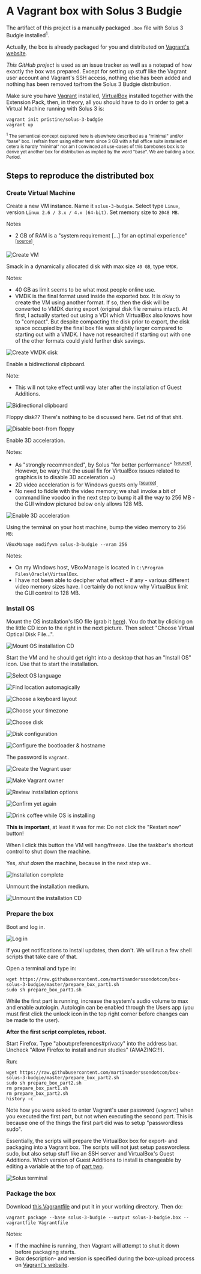 # A Vagrant box with Solus 3 Budgie

The artifact of this project is a manually packaged `.box` file with Solus 3
Budgie installed<sup>1</sup>.

Actually, the box is already packaged for you and distributed on
[Vagrant's website][1].

_This GitHub project_ is used as an issue tracker as well as a notepad of how
exactly the box was prepared. Except for setting up stuff like the Vagrant user
account and Vagrant's SSH access, nothing else has been added and nothing has
been removed to/from the Solus 3 Budgie distribution.

Make sure you have [Vagrant][2] installed, [VirtualBox][3] installed together
with the Extension Pack, then, in theory, all you should have to do in order to
get a Virtual Machine running with Solus 3 is:

    vagrant init pristine/solus-3-budgie
    vagrant up 

<sub><sup>1</sup> The semantical concept captured here is elsewhere described as
a "minimal" and/or "base" box. I refrain from using either term since 3 GB with
a full office suite installed et cetera is hardly "minimal" nor am I convinced
all use-cases of this barebones box is to derive yet another box for
distribution as implied by the word "base". We are building a box. Period.</sub>

## Steps to reproduce the distributed box

### Create Virtual Machine

Create a new VM instance. Name it `solus-3-budgie`. Select type `Linux`, version
`Linux 2.6 / 3.x / 4.x (64-bit)`. Set memory size to `2048 MB`.

Notes

- 2 GB of RAM is a "system requirement [...] for an optimal experience"
  <sup>[[source][4]]</sup>.

![Create VM][img-01]

Smack in a dynamically allocated disk with max size `40 GB`, type `VMDK`.

Notes:

- 40 GB as limit seems to be what most people online use.
- VMDK is the final format used inside the exported box. It is okay to create
  the VM using another format. If so, then the disk will be converted to VMDK
  during export (original disk file remains intact). At first, I actually
  started out using a VDI which VirtualBox also knows how to "compact". But
  despite compacting the disk prior to export, the disk space occupied by the
  final box file was slightly larger compared to starting out with a VMDK. I
  have not researched if starting out with one of the other formats could yield
  further disk savings.

![Create VMDK disk][img-02]

Enable a bidirectional clipboard.

Note:

- This will not take effect until way later after the installation of Guest
  Additions.

![Bidirectional clipboard][img-03]

Floppy disk?? There's nothing to be discussed here. Get rid of that shit.

![Disable boot-from floppy][img-04]

Enable 3D acceleration.

Notes:

- As "strongly recommended", by Solus "for better performance"
  <sup>[[source][5]]</sup>. However, be wary that the usual fix for VirtualBox
  issues related to graphics is to disable 3D acceleration =)
- 2D video acceleration is for Windows guests only <sup>[[source][6]]</sup>.
- No need to fiddle with the video memory; we shall invoke a bit of command line
  voodoo in the next step to bump it all the way to 256 MB - the GUI window
  pictured below only allows 128 MB.

![Enable 3D acceleration][img-05]

Using the terminal on your host machine, bump the video memory to `256 MB`:

    VBoxManage modifyvm solus-3-budgie --vram 256

Notes:

- On my Windows host, VBoxManage is located in
  `C:\Program Files\Oracle\VirtualBox`.
- I have not been able to decipher what effect - if any - various different
  video memory sizes have. I certainly do not know why VirtualBox limit the GUI
  control to 128 MB.

### Install OS

Mount the OS installation's ISO file (grab it [here][4]). You do that by
clicking on the little CD icon to the right in the next picture. Then select
"Choose Virtual Optical Disk File...".

![Mount OS installation CD][img-06]

Start the VM and he should get right into a desktop that has an "Install OS"
icon. Use that to start the installation.

![Select OS language][img-07]

![Find location automagically][img-08]

![Choose a keyboard layout][img-09]

![Choose your timezone][img-10]

![Choose disk][img-11]

![Disk configuration][img-12]

![Configure the bootloader & hostname][img-13]

The password is `vagrant`.

![Create the Vagrant user][img-14]

![Make Vagrant owner][img-15]

![Review installation options][img-16]

![Confirm yet again][img-17]

![Drink coffee while OS is installing][img-18]

**This is important**, at least it was for me: Do not click the "Restart now"
button!

When I click this button the VM will hang/freeze. Use the taskbar's shortcut
control to shut down the machine.

Yes, _shut down_ the machine, because in the next step we..

![Installation complete][img-19]

Unmount the installation medium.

![Unmount the installation CD][img-20]

### Prepare the box

Boot and log in.

![Log in][img-21]

If you get notifications to install updates, then don't. We will run a few shell
scripts that take care of that.

Open a terminal and type in:

    wget https://raw.githubusercontent.com/martinanderssondotcom/box-solus-3-budgie/master/prepare_box_part1.sh
    sudo sh prepare_box_part1.sh

While the first part is running, increase the system's audio volume to max and
enable autologin. Autologin can be enabled through the Users app (you must first
click the unlock icon in the top right corner before changes can be made to the
user).

**After the first script completes, reboot.**

Start Firefox. Type "about:preferences#privacy" into the address bar. Uncheck
"Allow Firefox to install and run studies" (AMAZING!!!).

Run:

    wget https://raw.githubusercontent.com/martinanderssondotcom/box-solus-3-budgie/master/prepare_box_part2.sh
    sudo sh prepare_box_part2.sh
    rm prepare_box_part1.sh
    rm prepare_box_part2.sh
    history -c

Note how you were asked to enter Vagrant's user password (`vagrant`) when you
executed the first part, but not when executing the second part. This is because
one of the things the first part did was to setup "passwordless sudo".

Essentially, the scripts will prepare the VirtualBox box for export- and
packaging into a Vagrant box. The scripts will not just setup passwordless sudo,
but also setup stuff like an SSH server and VirtualBox's Guest Additions. Which
version of Guest Additions to install is changeable by editing a variable at the
top of [part two][7].

![Solus terminal][img-22]

### Package the box

Download [this Vagrantfile][8] and put it in your working directory. Then do:

    vagrant package --base solus-3-budgie --output solus-3-budgie.box --vagrantfile Vagrantfile

Notes:

- If the machine is running, then Vagrant will attempt to shut it down before
  packaging starts.
- Box description- and version is specified during the box-upload process on
  [Vagrant's website][9].

[1]: https://app.vagrantup.com/pristine/boxes/solus-3-budgie
[2]: https://www.vagrantup.com/
[3]: https://www.virtualbox.org/wiki/Downloads
[4]: https://solus-project.com/download/
[5]: https://solus-project.com/articles/software/virtualbox/en/
[6]: https://www.virtualbox.org/manual/ch04.html#guestadd-2d
[7]: https://github.com/martinanderssondotcom/box-solus-3-budgie/blob/master/prepare_box_part2.sh
[8]: https://github.com/martinanderssondotcom/box-solus-3-budgie/blob/master/Vagrantfile
[9]: https://app.vagrantup.com/boxes/new

[img-01]: screenshots/01-vb-create-vm.png
[img-02]: screenshots/02-vb-create-vmdk-disk.png
[img-03]: screenshots/03-vb-bidirectional-clipboard.png
[img-04]: screenshots/04-vb-disable-floppy-boot.png
[img-05]: screenshots/05-vd-enable-3d.png
[img-06]: screenshots/06-vb-mount-solus-iso.png

[img-07]: screenshots/07-os-language.png
[img-08]: screenshots/08-os-location.png
[img-09]: screenshots/09-os-keyboard.png
[img-10]: screenshots/10-os-timezone.png
[img-11]: screenshots/11-os-choose-disk.png
[img-12]: screenshots/12-os-disk-configuration.png
[img-13]: screenshots/13-os-bootloader-hostname.png
[img-14]: screenshots/14-os-user.png
[img-15]: screenshots/15-os-owner.png
[img-16]: screenshots/16-os-review.png
[img-17]: screenshots/17-os-confirm.png
[img-18]: screenshots/18-os-installing.png
[img-19]: screenshots/19-os-complete.png

[img-20]: screenshots/20-vb-unmount.png
[img-21]: screenshots/21-vm-login.png
[img-22]: screenshots/22-vm-terminal.png